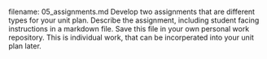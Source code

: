 filename: 05_assignments.md
Develop two assignments that are different types for your unit plan.
Describe the assignment, including student facing instructions in a markdown file. Save this file in your own personal work repository.
This is individual work, that can be incorperated into your unit plan later.
